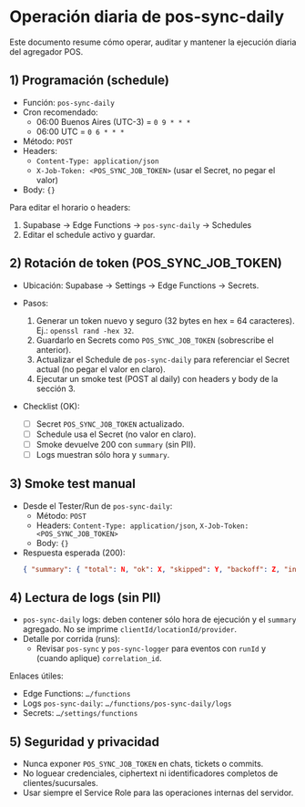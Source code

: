 # Operación diaria de pos-sync-daily

Este documento resume cómo operar, auditar y mantener la ejecución diaria del agregador POS.

## 1) Programación (schedule)
- Función: `pos-sync-daily`
- Cron recomendado:
  - 06:00 Buenos Aires (UTC-3) = `0 9 * * *`
  - 06:00 UTC = `0 6 * * *`
- Método: `POST`
- Headers:
  - `Content-Type: application/json`
  - `X-Job-Token: <POS_SYNC_JOB_TOKEN>` (usar el Secret, no pegar el valor)
- Body: `{}`

Para editar el horario o headers:
1. Supabase → Edge Functions → `pos-sync-daily` → Schedules
2. Editar el schedule activo y guardar.

## 2) Rotación de token (POS_SYNC_JOB_TOKEN)
- Ubicación: Supabase → Settings → Edge Functions → Secrets.
- Pasos:
  1. Generar un token nuevo y seguro (32 bytes en hex = 64 caracteres). Ej.: `openssl rand -hex 32`.
  2. Guardarlo en Secrets como `POS_SYNC_JOB_TOKEN` (sobrescribe el anterior).
  3. Actualizar el Schedule de `pos-sync-daily` para referenciar el Secret actual (no pegar el valor en claro).
  4. Ejecutar un smoke test (POST al daily) con headers y body de la sección 3.

- Checklist (OK):
  - [ ] Secret `POS_SYNC_JOB_TOKEN` actualizado.
  - [ ] Schedule usa el Secret (no valor en claro).
  - [ ] Smoke devuelve 200 con `summary` (sin PII).
  - [ ] Logs muestran sólo hora y `summary`.

## 3) Smoke test manual
- Desde el Tester/Run de `pos-sync-daily`:
  - Método: `POST`
  - Headers: `Content-Type: application/json`, `X-Job-Token: <POS_SYNC_JOB_TOKEN>`
  - Body: `{}`
- Respuesta esperada (200):
  ```json
  { "summary": { "total": N, "ok": X, "skipped": Y, "backoff": Z, "invalid": W, "errors": E } }
  ```

## 4) Lectura de logs (sin PII)
- `pos-sync-daily` logs: deben contener sólo hora de ejecución y el `summary` agregado. No se imprime `clientId/locationId/provider`.
- Detalle por corrida (runs):
  - Revisar `pos-sync` y `pos-sync-logger` para eventos con `runId` y (cuando aplique) `correlation_id`.

Enlaces útiles:
- Edge Functions: `…/functions`
- Logs `pos-sync-daily`: `…/functions/pos-sync-daily/logs`
- Secrets: `…/settings/functions`

## 5) Seguridad y privacidad
- Nunca exponer `POS_SYNC_JOB_TOKEN` en chats, tickets o commits.
- No loguear credenciales, ciphertext ni identificadores completos de clientes/sucursales.
- Usar siempre el Service Role para las operaciones internas del servidor.

